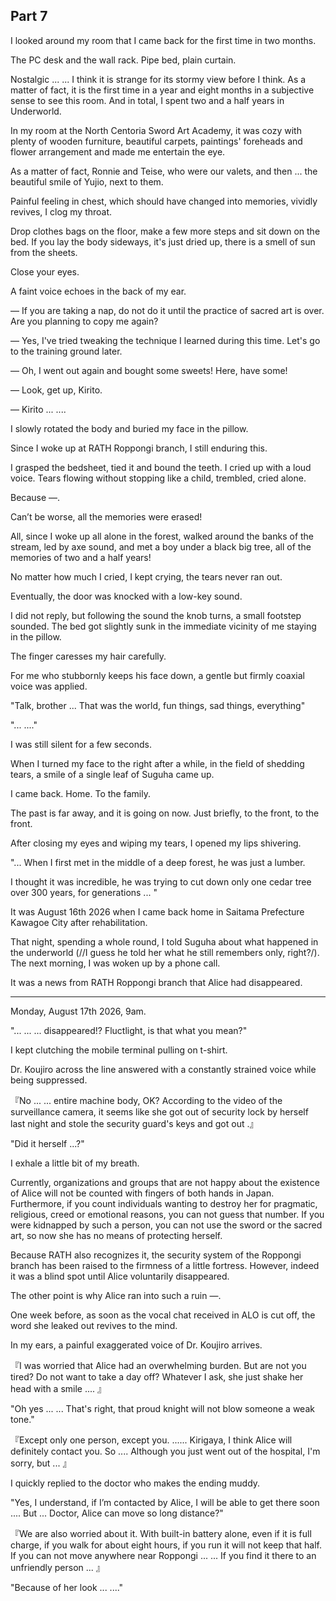 ## Part 7

I looked around my room that I came back for the first time in two months.

The PC desk and the wall rack. Pipe bed, plain curtain.

Nostalgic ... ... I think it is strange for its stormy view before I think. As a matter of fact, it is the first time in a year and eight months in a subjective sense to see this room. And in total, I spent two and a half years in Underworld.

In my room at the North Centoria Sword Art Academy, it was cozy with plenty of wooden furniture, beautiful carpets, paintings' foreheads and flower arrangement and made me entertain the eye.

As a matter of fact, Ronnie and Teise, who were our valets, and then ... the beautiful smile of Yujio, next to them.

Painful feeling in chest, which should have changed into memories, vividly revives, I clog my throat.

Drop clothes bags on the floor, make a few more steps and sit down on the bed. If you lay the body sideways, it's just dried up, there is a smell of sun from the sheets.

Close your eyes.

A faint voice echoes in the back of my ear.

— If you are taking a nap, do not do it until the practice of sacred art is over. Are you planning to copy me again?

— Yes, I've tried tweaking the technique I learned during this time. Let's go to the training ground later.

— Oh, I went out again and bought some sweets! Here, have some!

— Look, get up, Kirito.

— Kirito ... ....

I slowly rotated the body and buried my face in the pillow.

Since I woke up at RATH Roppongi branch, I still enduring this.

I grasped the bedsheet, tied it and bound the teeth. I cried up with a loud voice. Tears flowing without stopping like a child, trembled, cried alone.

Because —.

Can’t be worse, all the memories were erased!

All, since I woke up all alone in the forest, walked around the banks of the stream, led by axe sound, and met a boy under a black big tree, all of the memories of two and a half years!

No matter how much I cried, I kept crying, the tears never ran out.

Eventually, the door was knocked with a low-key sound.

I did not reply, but following the sound the knob turns, a small footstep sounded. The bed got slightly sunk in the immediate vicinity of me staying in the pillow.

The finger caresses my hair carefully.

For me who stubbornly keeps his face down, a gentle but firmly coaxial voice was applied.

"Talk, brother ... That was the world, fun things, sad things, everything"

"... ...."

I was still silent for a few seconds.

When I turned my face to the right after a while, in the field of shedding tears, a smile of a single leaf of Suguha came up.

I came back. Home. To the family.

The past is far away, and it is going on now. Just briefly, to the front, to the front.

After closing my eyes and wiping my tears, I opened my lips shivering.

"... When I first met in the middle of a deep forest, he was just a lumber.

I thought it was incredible, he was trying to cut down only one cedar tree over 300 years, for generations ... "

It was August 16th 2026 when I came back home in Saitama Prefecture Kawagoe City after rehabilitation.

That night, spending a whole round, I told Suguha about what happened in the underworld (//I guess he told her what he still remembers only, right?/). The next morning, I was woken up by a phone call.

It was a news from RATH Roppongi branch that Alice had disappeared.

***

Monday, August 17th 2026, 9am.

"... ... ... disappeared!? Fluctlight, is that what you mean?"

I kept clutching the mobile terminal pulling on t-shirt.

Dr. Koujiro across the line answered with a constantly strained voice while being suppressed.

『No ... ... entire machine body, OK? According to the video of the surveillance camera, it seems like she got out of security lock by herself last night and stole the security guard's keys and got out .』

"Did it herself ...?"

I exhale a little bit of my breath.

Currently, organizations and groups that are not happy about the existence of Alice will not be counted with fingers of both hands in Japan. Furthermore, if you count individuals wanting to destroy her for pragmatic, religious, creed or emotional reasons, you can not guess that number. If you were kidnapped by such a person, you can not use the sword or the sacred art, so now she has no means of protecting herself.

Because RATH also recognizes it, the security system of the Roppongi branch has been raised to the firmness of a little fortress. However, indeed it was a blind spot until Alice voluntarily disappeared.

The other point is why Alice ran into such a ruin —.

One week before, as soon as the vocal chat received in ALO is cut off, the word she leaked out revives to the mind.

In my ears, a painful exaggerated voice of Dr. Koujiro arrives.

『I was worried that Alice had an overwhelming burden. But are not you tired? Do not want to take a day off? Whatever I ask, she just shake her head with a smile .... 』

"Oh yes ... ... That's right, that proud knight will not blow someone a weak tone." 

『Except only one person, except you. ...... Kirigaya, I think Alice will definitely contact you. So .... Although you just went out of the hospital, I'm sorry, but ... 』

I quickly replied to the doctor who makes the ending muddy.

"Yes, I understand, if I’m contacted by Alice, I will be able to get there soon .... But ... Doctor, Alice can move so long distance?"

『We are also worried about it. With built-in battery alone, even if it is full charge, if you walk for about eight hours, if you run it will not keep that half. If you can not move anywhere near Roppongi ... ... If you find it there to an unfriendly person ... 』

"Because of her look ... ...."

